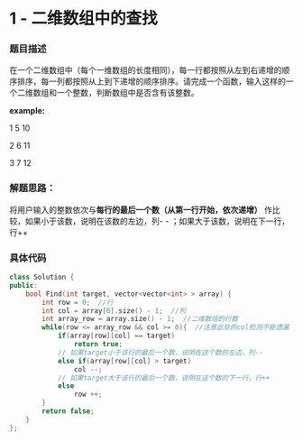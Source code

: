 # 1 - 二维数组中的查找

### 题目描述



在一个二维数组中（每个一维数组的长度相同），每一行都按照从左到右递增的顺序排序，每一列都按照从上到下递增的顺序排序。请完成一个函数，输入这样的一个二维数组和一个整数，判断数组中是否含有该整数。



**example:**

1  5  10

2  6  11

3  7  12



### 解题思路：



将用户输入的整数依次与**每行的最后一个数（从第一行开始，依次递增）** 作比较，如果小于该数，说明在该数的左边，列- - ；如果大于该数，说明在下一行，行++



### 具体代码



```cpp
class Solution {
public:
    bool Find(int target, vector<vector<int> > array) {
        int row = 0;  //行
        int col = array[0].size() - 1;  //列
        int array_row = array.size() - 1;  //二维数组的行数
        while(row <= array_row && col >= 0){  //注意此处的col检测不能遗漏
            if(array[row][col] == target)
                return true;
            // 如果target小于该行的最后一个数，说明在这个数的左边，列--
            else if(array[row][col] > target)
                col --;
            // 如果target大于该行的最后一个数，说明在这个数的下一行，行++
            else
                row ++;
        }
        return false;
    }
};
```